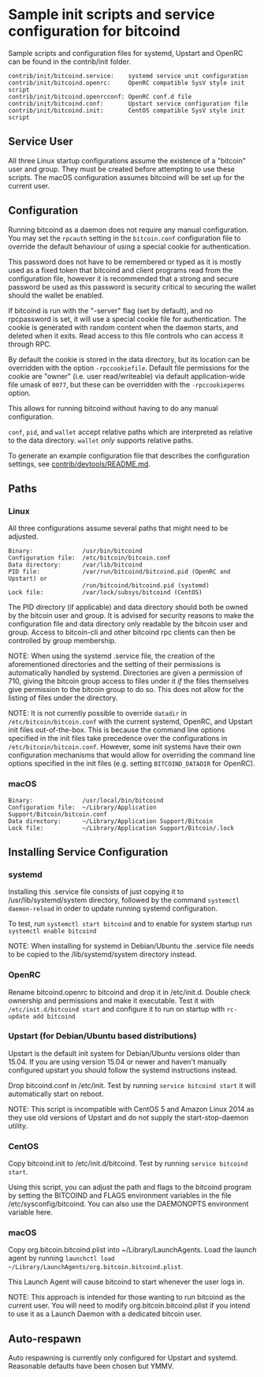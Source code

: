 Sample init scripts and service configuration for bitcoind
==========================================================

Sample scripts and configuration files for systemd, Upstart and OpenRC
can be found in the contrib/init folder.

    contrib/init/bitcoind.service:    systemd service unit configuration
    contrib/init/bitcoind.openrc:     OpenRC compatible SysV style init script
    contrib/init/bitcoind.openrcconf: OpenRC conf.d file
    contrib/init/bitcoind.conf:       Upstart service configuration file
    contrib/init/bitcoind.init:       CentOS compatible SysV style init script

Service User
---------------------------------

All three Linux startup configurations assume the existence of a "bitcoin" user
and group.  They must be created before attempting to use these scripts.
The macOS configuration assumes bitcoind will be set up for the current user.

Configuration
---------------------------------

Running bitcoind as a daemon does not require any manual configuration. You may
set the `rpcauth` setting in the `bitcoin.conf` configuration file to override
the default behaviour of using a special cookie for authentication.

This password does not have to be remembered or typed as it is mostly used
as a fixed token that bitcoind and client programs read from the configuration
file, however it is recommended that a strong and secure password be used
as this password is security critical to securing the wallet should the
wallet be enabled.

If bitcoind is run with the "-server" flag (set by default), and no rpcpassword is set,
it will use a special cookie file for authentication. The cookie is generated with random
content when the daemon starts, and deleted when it exits. Read access to this file
controls who can access it through RPC.

By default the cookie is stored in the data directory, but its location can be
overridden with the option `-rpccookiefile`. Default file permissions for the
cookie are "owner" (i.e. user read/writeable) via default application-wide file
umask of `0077`, but these can be overridden with the `-rpccookieperms` option.

This allows for running bitcoind without having to do any manual configuration.

`conf`, `pid`, and `wallet` accept relative paths which are interpreted as
relative to the data directory. `wallet` *only* supports relative paths.

To generate an example configuration file that describes the configuration settings,
see [contrib/devtools/README.md](../contrib/devtools/README.md#gen-bitcoin-confsh).

Paths
---------------------------------

### Linux

All three configurations assume several paths that might need to be adjusted.

    Binary:              /usr/bin/bitcoind
    Configuration file:  /etc/bitcoin/bitcoin.conf
    Data directory:      /var/lib/bitcoind
    PID file:            /var/run/bitcoind/bitcoind.pid (OpenRC and Upstart) or
                         /run/bitcoind/bitcoind.pid (systemd)
    Lock file:           /var/lock/subsys/bitcoind (CentOS)

The PID directory (if applicable) and data directory should both be owned by the
bitcoin user and group. It is advised for security reasons to make the
configuration file and data directory only readable by the bitcoin user and
group. Access to bitcoin-cli and other bitcoind rpc clients can then be
controlled by group membership.

NOTE: When using the systemd .service file, the creation of the aforementioned
directories and the setting of their permissions is automatically handled by
systemd. Directories are given a permission of 710, giving the bitcoin group
access to files under it _if_ the files themselves give permission to the
bitcoin group to do so. This does not allow
for the listing of files under the directory.

NOTE: It is not currently possible to override `datadir` in
`/etc/bitcoin/bitcoin.conf` with the current systemd, OpenRC, and Upstart init
files out-of-the-box. This is because the command line options specified in the
init files take precedence over the configurations in
`/etc/bitcoin/bitcoin.conf`. However, some init systems have their own
configuration mechanisms that would allow for overriding the command line
options specified in the init files (e.g. setting `BITCOIND_DATADIR` for
OpenRC).

### macOS

    Binary:              /usr/local/bin/bitcoind
    Configuration file:  ~/Library/Application Support/Bitcoin/bitcoin.conf
    Data directory:      ~/Library/Application Support/Bitcoin
    Lock file:           ~/Library/Application Support/Bitcoin/.lock

Installing Service Configuration
-----------------------------------

### systemd

Installing this .service file consists of just copying it to
/usr/lib/systemd/system directory, followed by the command
`systemctl daemon-reload` in order to update running systemd configuration.

To test, run `systemctl start bitcoind` and to enable for system startup run
`systemctl enable bitcoind`

NOTE: When installing for systemd in Debian/Ubuntu the .service file needs to be copied to the /lib/systemd/system directory instead.

### OpenRC

Rename bitcoind.openrc to bitcoind and drop it in /etc/init.d.  Double
check ownership and permissions and make it executable.  Test it with
`/etc/init.d/bitcoind start` and configure it to run on startup with
`rc-update add bitcoind`

### Upstart (for Debian/Ubuntu based distributions)

Upstart is the default init system for Debian/Ubuntu versions older than 15.04. If you are using version 15.04 or newer and haven't manually configured upstart you should follow the systemd instructions instead.

Drop bitcoind.conf in /etc/init.  Test by running `service bitcoind start`
it will automatically start on reboot.

NOTE: This script is incompatible with CentOS 5 and Amazon Linux 2014 as they
use old versions of Upstart and do not supply the start-stop-daemon utility.

### CentOS

Copy bitcoind.init to /etc/init.d/bitcoind. Test by running `service bitcoind start`.

Using this script, you can adjust the path and flags to the bitcoind program by
setting the BITCOIND and FLAGS environment variables in the file
/etc/sysconfig/bitcoind. You can also use the DAEMONOPTS environment variable here.

### macOS

Copy org.bitcoin.bitcoind.plist into ~/Library/LaunchAgents. Load the launch agent by
running `launchctl load ~/Library/LaunchAgents/org.bitcoin.bitcoind.plist`.

This Launch Agent will cause bitcoind to start whenever the user logs in.

NOTE: This approach is intended for those wanting to run bitcoind as the current user.
You will need to modify org.bitcoin.bitcoind.plist if you intend to use it as a
Launch Daemon with a dedicated bitcoin user.

Auto-respawn
-----------------------------------

Auto respawning is currently only configured for Upstart and systemd.
Reasonable defaults have been chosen but YMMV.
